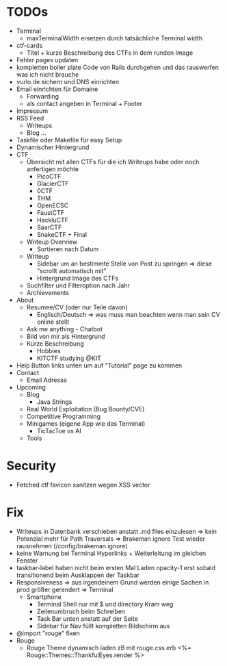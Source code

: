 # TODOs
- Terminal
    - maxTerminalWidth ersetzen durch tatsächliche Terminal width
- ctf-cards
    - Titel + kurze Beschreibung des CTFs in dem runden Image
- Fehler pages updaten
- kompletten boiler plate Code von Rails durchgehen und das rauswerfen was ich nicht brauche
- vurlo.de sichern und DNS einrichten
- Email einrichten für Domaine
    - Forwarding
    - als contact angeben in Terminal + Footer
- Impressum
- RSS Feed
    - Writeups
    - Blog
    ...
- Taskfile oder Makefile für easy Setup
- Dynamischer Hintergrund
- CTF
    - Übersicht mit allen CTFs für die ich Writeups habe oder noch anfertigen möchte
        - PicoCTF
        - GlacierCTF
        - 0CTF
        - THM
        - OpenECSC
        - FaustCTF
        - HackluCTF
        - SaarCTF
        - SnakeCTF + Final
    - Writeup Overview
        - Sortieren nach Datum
    - Writeup
        - Sidebar um an bestimmte Stelle von Post zu springen
            => diese "scrollt automatisch mit"
        - Hintergrund Image des CTFs
    - Suchfilter und Filteroption nach Jahr
    - Archievements
- About
    - Resumee/CV (oder nur Teile davon)
        - Englisch/Deutsch
        => was muss man beachten wenn man sein CV online stellt
    - Ask me anything - Chatbot
    - Bild von mir als Hintergrund
    - Kurze Beschreibung
        - Hobbies
        - KITCTF studying @KIT
- Help Button links unten um auf "Tutorial" page zu kommen
- Contact
    - Email Adresse
- Upcoming
    - Blog
        - Java Strings
    - Real World Exploitation (Bug Bounty/CVE)
    - Competitive Programming
    - Minigames (eigene App wie das Terminal)
        - TicTacToe vs AI
    - Tools

# Security
- Fetched ctf favicon sanitzen wegen XSS vector

# Fix
- Writeups in Datenbank verschieben anstatt .md files einzulesen
    => kein Potenzial mehr für Path Traversals
    => Brakeman ignore Test wieder rausnehmen (/config/brakeman.ignore)
- keine Warnung bei Terminal Hyperlinks + Weiterleitung im gleichen Fenster
- taskbar-label haben nicht beim ersten Mal Laden opacity-1 erst sobald transitionend beim Ausklappen der Taskbar
- Responsiveness
    => aus irgendeinem Grund werden einige Sachen in prod größer gerendert
    => Terminal
    - Smartphone
        - Terminal Shell nur mit $ und directory Kram weg
        - Zeilenumbruch beim Schreiben
        - Task Bar unten anstatt auf der Seite
        - Sidebar für Nav füllt kompletten Bildschirm aus
- @import "rouge" fixen
- Rouge
    - Rouge Theme dynamisch laden zB mit rouge.css.erb
        <%= Rouge::Themes::ThankfulEyes.render %>
